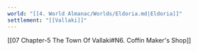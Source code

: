 ```yaml
---
world: "[[4. World Almanac/Worlds/Eldoria.md|Eldoria]]"
settlement: "[[Vallaki]]"
---
```

[[07 Chapter-5 The Town Of Vallaki#N6. Coffin Maker's Shop]]